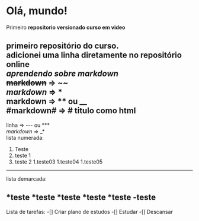 # Olá, mundo!
 Primeiro **repositorio versionado curso em video**

primeiro repositório do curso.
<br>
adicionei uma linha diretamente no repositório online <br>
*aprendendo sobre markdown*
<br>~~markdown~~ => ~~ 
<br>
*markdown* => *
<br>
**markdown** => ** ou __
<br>
#markdown# => # titulo como html
---
linha => --- ou ***
<br>_*markdown*_ => _*
<br>
lista numerada:
1. Teste
2. teste 1
3. teste 2
   1.teste03
   1.teste04
   1.teste05

***
lista demarcada:

*teste
*teste
*teste
   *teste
   *teste
-teste
---
Lista de tarefas:
-[] Criar plano de estudos
-[] Estudar
-[] Descansar